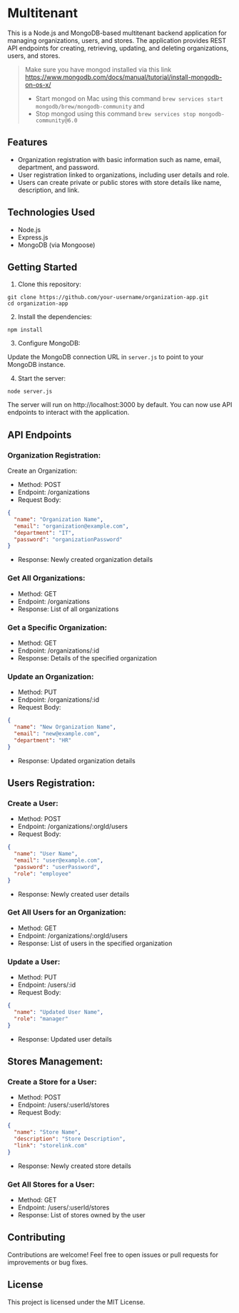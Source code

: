 # Multitenant
 
This is a Node.js and MongoDB-based multitenant backend application for managing organizations, users, and stores. The application provides REST API endpoints for creating, retrieving, updating, and deleting organizations, users, and stores.

> Make sure you have mongod installed via this link https://www.mongodb.com/docs/manual/tutorial/install-mongodb-on-os-x/
> - Start mongod on Mac using this command `brew services start mongodb/brew/mongodb-community` and
> - Stop mongod using this command `brew services stop mongodb-community@6.0`


## Features
- Organization registration with basic information such as name, email, department, and password.
- User registration linked to organizations, including user details and role.
- Users can create private or public stores with store details like name, description, and link.

## Technologies Used
- Node.js
- Express.js
- MongoDB (via Mongoose)
  
## Getting Started
1. Clone this repository:

```
git clone https://github.com/your-username/organization-app.git
cd organization-app
```

2. Install the dependencies:
```
npm install
```
3. Configure MongoDB:

Update the MongoDB connection URL in `server.js` to point to your MongoDB instance.

4. Start the server:
```
node server.js
```
The server will run on http://localhost:3000 by default. You can now use API endpoints to interact with the application.

## API Endpoints
### Organization Registration:
Create an Organization:

- Method: POST
- Endpoint: /organizations
- Request Body:
```json
{
  "name": "Organization Name",
  "email": "organization@example.com",
  "department": "IT",
  "password": "organizationPassword"
}
```
- Response: Newly created organization details
### Get All Organizations:

- Method: GET
- Endpoint: /organizations
- Response: List of all organizations
### Get a Specific Organization:

- Method: GET
- Endpoint: /organizations/:id
- Response: Details of the specified organization
### Update an Organization:

- Method: PUT
- Endpoint: /organizations/:id
- Request Body:
```json
{
  "name": "New Organization Name",
  "email": "new@example.com",
  "department": "HR"
}
```
- Response: Updated organization details

## Users Registration:
### Create a User:

- Method: POST
- Endpoint: /organizations/:orgId/users
- Request Body:
```json
{
  "name": "User Name",
  "email": "user@example.com",
  "password": "userPassword",
  "role": "employee"
}
```
- Response: Newly created user details
### Get All Users for an Organization:

- Method: GET
- Endpoint: /organizations/:orgId/users
- Response: List of users in the specified organization
### Update a User:

- Method: PUT
- Endpoint: /users/:id
- Request Body:
```json
{
  "name": "Updated User Name",
  "role": "manager"
}
```
- Response: Updated user details

## Stores Management:
### Create a Store for a User:

- Method: POST
- Endpoint: /users/:userId/stores
- Request Body:
```json
{
  "name": "Store Name",
  "description": "Store Description",
  "link": "storelink.com"
}
```
- Response: Newly created store details
### Get All Stores for a User:

- Method: GET
- Endpoint: /users/:userId/stores
- Response: List of stores owned by the user

## Contributing
Contributions are welcome! Feel free to open issues or pull requests for improvements or bug fixes.

## License
This project is licensed under the MIT License.
